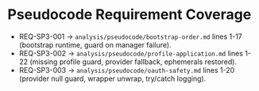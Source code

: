# Pseudocode Requirement Coverage

<!-- @plan:PLAN-20251020-STATELESSPROVIDER3.P02a -->

- REQ-SP3-001 → `analysis/pseudocode/bootstrap-order.md` lines 1-17 (bootstrap runtime, guard on manager failure).
- REQ-SP3-002 → `analysis/pseudocode/profile-application.md` lines 1-22 (missing profile guard, provider fallback, ephemerals restored).
- REQ-SP3-003 → `analysis/pseudocode/oauth-safety.md` lines 1-20 (provider null guard, wrapper unwrap, try/catch logging).
